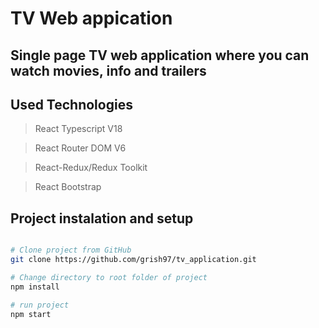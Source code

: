 # TV Web appication

## Single page TV web application where you can watch movies, info and trailers

## Used Technologies

> React Typescript V18

> React Router DOM V6

> React-Redux/Redux Toolkit

> React Bootstrap

## Project instalation and setup

```bash

# Clone project from GitHub
git clone https://github.com/grish97/tv_application.git

# Change directory to root folder of project
npm install

# run project
npm start

```